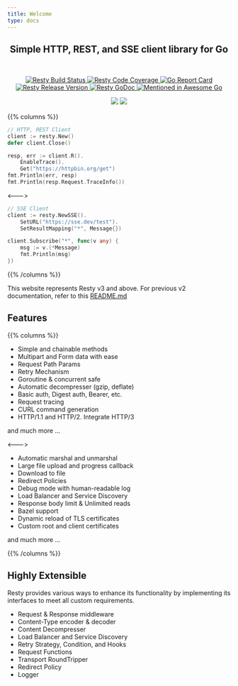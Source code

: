 ```yaml
---
title: Welcome
type: docs
---
```


<h2 align="center">Simple HTTP, REST, and SSE client library for Go</h2>
<p align="center" style="margin-top: 3rem;">
    <a href="{{% param Resty.GitHubRepo %}}/actions/workflows/ci.yml?query=branch%3Av3" target="_blank">
        <img src="{{% param Resty.GitHubRepo %}}/actions/workflows/ci.yml/badge.svg?branch=v3" alt="Resty Build Status">
    </a>
    <a href="https://app.codecov.io/gh/{{% param Resty.GitHubSlug %}}/tree/v3" target="_blank">
        <img src="https://codecov.io/gh/{{% param Resty.GitHubSlug %}}/branch/v3/graph/badge.svg" alt="Resty Code Coverage">
    </a>
    <a href="https://goreportcard.com/report/{{% param Resty.V3.Vanity %}}" target="_blank">
        <img src="https://goreportcard.com/badge/{{% param Resty.V3.Vanity %}}" alt="Go Report Card">
    </a>
    <a href="{{% param Resty.GitHubRepo %}}/releases/latest" target="_blank">
        <img src="https://img.shields.io/badge/version-{{% param Resty.V3.Version %}}-blue.svg" alt="Resty Release Version">
    </a>
    <a href="https://pkg.go.dev/{{% param Resty.V3.Vanity %}}" target="_blank">
        <img src="https://pkg.go.dev/badge/{{% param Resty.V3.Vanity %}}" alt="Resty GoDoc">
    </a>
    <a href="https://github.com/avelino/awesome-go" target="_blank">
        <img src="https://awesome.re/mentioned-badge.svg" alt="Mentioned in Awesome Go">
    </a>
</p>
<p align="center" style="margin-bottom: 1rem;">
    <a href="https://app.fossa.com/projects/git%2Bgithub.com%2Fgo-resty%2Fresty?ref=badge_shield&issueType=license" alt="FOSSA Status"><img src="https://app.fossa.com/api/projects/git%2Bgithub.com%2Fgo-resty%2Fresty.svg?type=shield&issueType=license"/></a>
    <a href="https://app.fossa.com/projects/git%2Bgithub.com%2Fgo-resty%2Fresty?ref=badge_shield&issueType=security" alt="FOSSA Status"><img src="https://app.fossa.com/api/projects/git%2Bgithub.com%2Fgo-resty%2Fresty.svg?type=shield&issueType=security"/></a>
</p>

{{% columns %}}
```go
// HTTP, REST Client
client := resty.New()
defer client.Close()

resp, err := client.R().
    EnableTrace().
    Get("https://httpbin.org/get")
fmt.Println(err, resp)
fmt.Println(resp.Request.TraceInfo())
```
<--->
```go
// SSE Client
client := resty.NewSSE().
    SetURL("https://sse.dev/test").
    SetResultMapping("*", Message{})

client.Subscribe("*", func(v any) {
    msg := v.(*Message)
    fmt.Println(msg)
})
```

{{% /columns %}}

This website represents Resty v3 and above. For previous v2 documentation, refer to this [README.md](https://github.com/go-resty/resty/blob/v2/README.md "Resty v2 README")

## Features

{{% columns %}}
* Simple and chainable methods
* Multipart and Form data with ease
* Request Path Params
* Retry Mechanism
* Goroutine & concurrent safe
* Automatic decompresser (gzip, deflate)
* Basic auth, Digest auth, Bearer, etc.
* Request tracing
* CURL command generation
* HTTP/1.1 and HTTP/2. Integrate HTTP/3


<p class="ml-20">and much more ...</p>

<--->

* Automatic marshal and unmarshal
* Large file upload and progress callback
* Download to file
* Redirect Policies
* Debug mode with human-readable log
* Load Balancer and Service Discovery
* Response body limit & Unlimited reads
* Bazel support
* Dynamic reload of TLS certificates
* Custom root and client certificates

<p class="ml-20">and much more ...</p>
{{% /columns %}}

## Highly Extensible

Resty provides various ways to enhance its functionality by implementing its interfaces to meet all custom requirements.

* Request & Response middleware
* Content-Type encoder & decoder
* Content Decompresser
* Load Balancer and Service Discovery
* Retry Strategy, Condition, and Hooks
* Request Functions
* Transport RoundTripper
* Redirect Policy
* Logger

